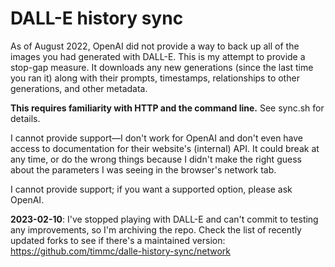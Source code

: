 # DALL-E history sync

As of August 2022, OpenAI did not provide a way to back up all of the images you had generated with DALL-E. This is my attempt to provide a stop-gap measure. It downloads any new generations (since the last time you ran it) along with their prompts, timestamps, relationships to other generations, and other metadata.

**This requires familiarity with HTTP and the command line.** See sync.sh for details.

I cannot provide support—I don't work for OpenAI and don't even
have access to documentation for their website's (internal) API. It
could break at any time, or do the wrong things because I didn't make
the right guess about the parameters I was seeing in the browser's
network tab.

I cannot provide support; if you want a supported option, please ask OpenAI.

**2023-02-10**: I've stopped playing with DALL-E and can't commit to
testing any improvements, so I'm archiving the repo. Check the list of
recently updated forks to see if there's a maintained version:
https://github.com/timmc/dalle-history-sync/network
